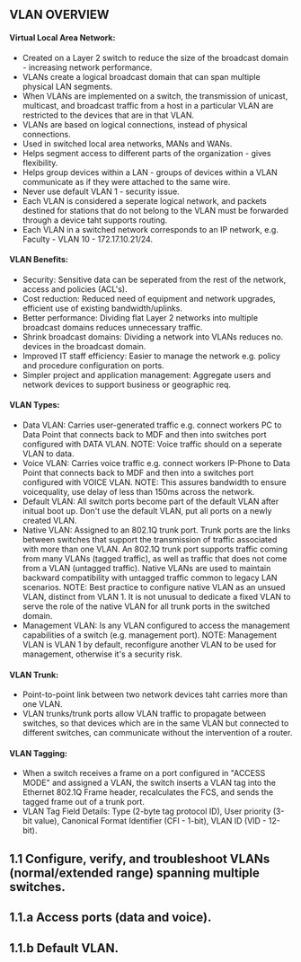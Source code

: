 ## VLAN OVERVIEW

#### Virtual Local Area Network:
* Created on a Layer 2 switch to reduce the size of the broadcast domain - increasing network performance.
* VLANs create a logical broadcast domain that can span multiple physical LAN segments.
* When VLANs are implemented on a switch, the transmission of unicast, multicast, and broadcast traffic from a host in a particular VLAN are restricted to the devices that are in that VLAN.
* VLANs are based on logical connections, instead of physical connections.
* Used in switched local area networks, MANs and WANs.
* Helps segment access to different parts of the organization - gives flexibility.
* Helps group devices within a LAN - groups of devices within a VLAN communicate as if they were attached to the same wire.
* Never use default VLAN 1 - security issue.
* Each VLAN is considered a seperate logical network, and packets destined for stations that do not belong to the VLAN must be forwarded through a device taht supports routing.
* Each VLAN in a switched network corresponds to an IP network, e.g. Faculty - VLAN 10 - 172.17.10.21/24.

#### VLAN Benefits:
* Security: Sensitive data can be seperated from the rest of the network, access and policies (ACL's).
* Cost reduction: Reduced need of equipment and network upgrades, efficient use of existing bandwidth/uplinks.
* Better performance: Dividing flat Layer 2 networks into multiple broadcast domains reduces unnecessary traffic.
* Shrink broadcast domains: Dividing a network into VLANs reduces no. devices in the broadcast domain.
* Improved IT staff efficiency: Easier to manage the network e.g. policy and procedure configuration on ports.
* Simpler project and application management: Aggregate users and network devices to support business or geographic req.

#### VLAN Types:
* Data VLAN: Carries user-generated traffic e.g. connect workers PC to Data Point that connects back to MDF and then into switches port configured with DATA VLAN. NOTE: Voice traffic should on a seperate VLAN to data.
* Voice VLAN: Carries voice traffic e.g. connect workers IP-Phone to Data Point that connects back to MDF and then into a switches port configured with VOICE VLAN. NOTE: This assures bandwidth to ensure voicequality, use delay of less than 150ms across the network.
* Default VLAN: All switch ports become part of the default VLAN after initual boot up. Don't use the default VLAN, put all ports on a newly created VLAN.
* Native VLAN: Assigned to an 802.1Q trunk port. Trunk ports are the links between switches that support the transmission of traffic associated with more than one VLAN. An 802.1Q trunk port supports traffic coming from many VLANs (tagged traffic), as well as traffic that does not come from a VLAN (untagged traffic). Native VLANs are used to maintain backward compatibility with untagged traffic common to legacy LAN scenarios. NOTE: Best practice to configure native VLAN as an unsued VLAN, distinct from VLAN 1. It is not unusual to dedicate a fixed VLAN to serve the role of the native VLAN for all trunk ports in the switched domain.
* Management VLAN: Is any VLAN configured to access the management capabilities of a switch (e.g. management port). NOTE: Management VLAN is VLAN 1 by default, reconfigure another VLAN to be used for management, otherwise it's a security risk.

#### VLAN Trunk:
* Point-to-point link between two network devices taht carries more than one VLAN.
* VLAN trunks/trunk ports allow VLAN traffic to propagate between switches, so that devices which are in the same VLAN but connected to different switches, can communicate without the intervention of a router.

#### VLAN Tagging:
* When a switch receives a frame on a port configured in "ACCESS MODE" and assigned a VLAN, the switch inserts a VLAN tag into the Ethernet 802.1Q Frame header, recalculates the FCS, and sends the tagged frame out of a trunk port.
* VLAN Tag Field Details: Type (2-byte tag protocol ID), User priority (3-bit value), Canonical Format Identifier (CFI - 1-bit), VLAN ID (VID - 12-bit).

## 1.1 Configure, verify, and troubleshoot VLANs (normal/extended range) spanning multiple switches.

## 1.1.a Access ports (data and voice).

## 1.1.b Default VLAN.
